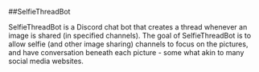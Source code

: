 ##SelfieThreadBot

SelfieThreadBot is a Discord chat bot that creates a thread whenever an image is shared (in specified channels). The goal of SelfieThreadBot is to allow selfie (and other image sharing) channels to focus on the pictures, and have conversation beneath each picture - some what akin to many social media websites. 

